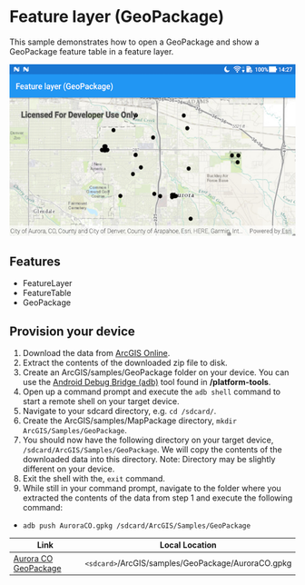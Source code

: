 # Feature layer (GeoPackage)
This sample demonstrates how to open a GeoPackage and show a GeoPackage feature table in a feature layer.

![Feature layer GeoPackage App](feature-layer-geopackage.png)

## Features
- FeatureLayer
- FeatureTable
- GeoPackage

## Provision your device
1. Download the data from [ArcGIS Online](https://www.arcgis.com/home/item.html?id=68ec42517cdd439e81b036210483e8e7).
2. Extract the contents of the downloaded zip file to disk.
3. Create an ArcGIS/samples/GeoPackage folder on your device. You can use the [Android Debug Bridge (adb)](https://developer.android.com/guide/developing/tools/adb.html) tool found in **<sdk-dir>/platform-tools**.
4. Open up a command prompt and execute the ```adb shell``` command to start a remote shell on your target device.
5. Navigate to your sdcard directory, e.g. ```cd /sdcard/```.
6. Create the ArcGIS/samples/MapPackage directory, ```mkdir ArcGIS/Samples/GeoPackage```.
7. You should now have the following directory on your target device, ```/sdcard/ArcGIS/Samples/GeoPackage```. We will copy the contents of the downloaded data into this directory. Note:  Directory may be slightly different on your device.
8. Exit the shell with the, ```exit``` command.
9. While still in your command prompt, navigate to the folder where you extracted the contents of the data from step 1 and execute the following command:
* ```adb push AuroraCO.gpkg /sdcard/ArcGIS/Samples/GeoPackage```


Link | Local Location
---------|-------|
|[Aurora CO GeoPackage](https://www.arcgis.com/home/item.html?id=68ec42517cdd439e81b036210483e8e7)| `<sdcard>`/ArcGIS/samples/GeoPackage/AuroraCO.gpkg|
